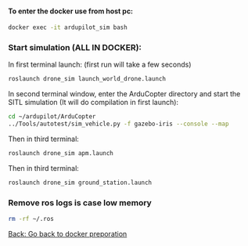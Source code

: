 

#### To enter the docker use from host pc:
``` bash
docker exec -it ardupilot_sim bash
``` 

### Start simulation (ALL IN DOCKER): 

In first terminal launch: (first run will take a few seconds)

```sh
roslaunch drone_sim launch_world_drone.launch 
```

In second terminal window, enter the ArduCopter directory and start the SITL simulation (It will do compilation in first launch):

```sh
cd ~/ardupilot/ArduCopter
../Tools/autotest/sim_vehicle.py -f gazebo-iris --console --map
```

Then in third terminal:

```sh
roslaunch drone_sim apm.launch
```

Then in third terminal:

```sh
roslaunch drone_sim ground_station.launch
```



### Remove ros logs is case low memory

```bash
rm -rf ~/.ros
```


[Back: Go back to docker preporation](0_docker.md)